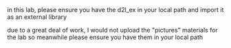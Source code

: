 in this lab, please ensure you have the d2l_ex in your local path and import it as an external library

due to a great deal of work, I would not upload the "pictures" materials for the lab so meanwhile please ensure you have them in your local path
